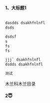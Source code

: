 #### 1、大标题1

```sql

dasdds dsakhfnlnfl
dsds

dsdsf
s
fs
fs

jjj` dsakhfnlnfl
dsdds dsakhfnlnfl

测试
```




木兰科木兰目录

#### 2😇
